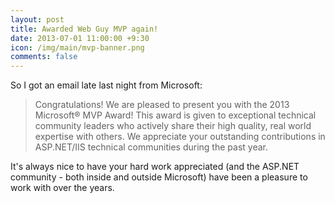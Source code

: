 ```yaml
--- 
layout: post
title: Awarded Web Guy MVP again!
date: 2013-07-01 11:00:00 +9:30
icon: /img/main/mvp-banner.png
comments: false
---
```

 
So I got an email late last night from Microsoft:

> Congratulations! We are pleased to present you with the 2013 Microsoft® MVP Award! This award is given to exceptional technical community leaders who actively share their high quality, real world expertise with others. We appreciate your outstanding contributions in ASP.NET/IIS technical communities during the past year.

It's always nice to have your hard work appreciated (and the ASP.NET community - both inside and outside Microsoft) have been a pleasure to work with over the years.
